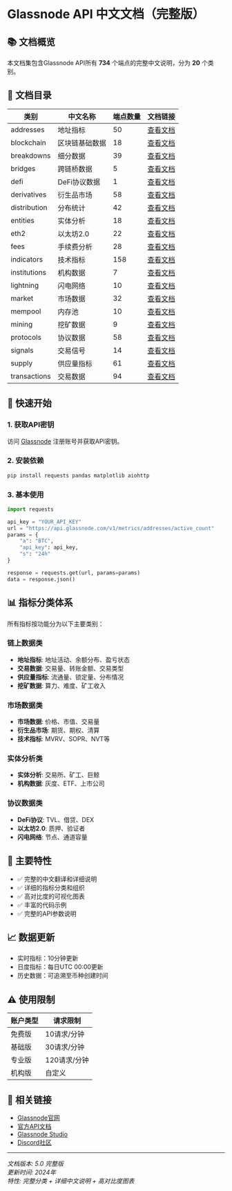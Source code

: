 # Glassnode API 中文文档（完整版）

## 📚 文档概览

本文档集包含Glassnode API所有 **734** 个端点的完整中文说明，分为 **20** 个类别。

## 📁 文档目录

| 类别 | 中文名称 | 端点数量 | 文档链接 |
|------|----------|----------|----------|
| addresses | 地址指标 | 50 | [查看文档](./addresses.md) |
| blockchain | 区块链基础数据 | 18 | [查看文档](./blockchain.md) |
| breakdowns | 细分数据 | 39 | [查看文档](./breakdowns.md) |
| bridges | 跨链桥数据 | 5 | [查看文档](./bridges.md) |
| defi | DeFi协议数据 | 1 | [查看文档](./defi.md) |
| derivatives | 衍生品市场 | 58 | [查看文档](./derivatives.md) |
| distribution | 分布统计 | 42 | [查看文档](./distribution.md) |
| entities | 实体分析 | 18 | [查看文档](./entities.md) |
| eth2 | 以太坊2.0 | 22 | [查看文档](./eth2.md) |
| fees | 手续费分析 | 28 | [查看文档](./fees.md) |
| indicators | 技术指标 | 158 | [查看文档](./indicators.md) |
| institutions | 机构数据 | 7 | [查看文档](./institutions.md) |
| lightning | 闪电网络 | 10 | [查看文档](./lightning.md) |
| market | 市场数据 | 32 | [查看文档](./market.md) |
| mempool | 内存池 | 10 | [查看文档](./mempool.md) |
| mining | 挖矿数据 | 9 | [查看文档](./mining.md) |
| protocols | 协议数据 | 58 | [查看文档](./protocols.md) |
| signals | 交易信号 | 14 | [查看文档](./signals.md) |
| supply | 供应量指标 | 61 | [查看文档](./supply.md) |
| transactions | 交易数据 | 94 | [查看文档](./transactions.md) |


## 🚀 快速开始

### 1. 获取API密钥

访问 [Glassnode](https://glassnode.com) 注册账号并获取API密钥。

### 2. 安装依赖

```bash
pip install requests pandas matplotlib aiohttp
```

### 3. 基本使用

```python
import requests

api_key = "YOUR_API_KEY"
url = "https://api.glassnode.com/v1/metrics/addresses/active_count"
params = {
    "a": "BTC",
    "api_key": api_key,
    "s": "24h"
}

response = requests.get(url, params=params)
data = response.json()
```

## 📊 指标分类体系

所有指标按功能分为以下主要类别：

### 链上数据类
- **地址指标**: 地址活动、余额分布、盈亏状态
- **交易数据**: 交易量、转账金额、交易类型
- **供应量指标**: 流通量、锁定量、分布情况
- **挖矿数据**: 算力、难度、矿工收入

### 市场数据类
- **市场数据**: 价格、市值、交易量
- **衍生品市场**: 期货、期权、清算
- **技术指标**: MVRV、SOPR、NVT等

### 实体分析类
- **实体分析**: 交易所、矿工、巨鲸
- **机构数据**: 灰度、ETF、上市公司

### 协议数据类
- **DeFi协议**: TVL、借贷、DEX
- **以太坊2.0**: 质押、验证者
- **闪电网络**: 节点、通道容量

## 🎯 主要特性

- ✅ 完整的中文翻译和详细说明
- ✅ 详细的指标分类和组织
- ✅ 高对比度的可视化图表
- ✅ 丰富的代码示例
- ✅ 完整的API参数说明

## 📈 数据更新

- 实时指标：10分钟更新
- 日度指标：每日UTC 00:00更新
- 历史数据：可追溯至币种创建时间

## ⚠️ 使用限制

| 账户类型 | 请求限制 |
|----------|----------|
| 免费版 | 10请求/分钟 |
| 基础版 | 30请求/分钟 |
| 专业版 | 120请求/分钟 |
| 机构版 | 自定义 |

## 🔗 相关链接

- [Glassnode官网](https://glassnode.com)
- [官方API文档](https://docs.glassnode.com)
- [Glassnode Studio](https://studio.glassnode.com)
- [Discord社区](https://discord.gg/glassnode)

---

*文档版本: 5.0 完整版*  
*更新时间: 2024年*  
*特性: 完整分类 + 详细中文说明 + 高对比度图表*
